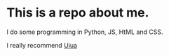 # This is a repo about me.

I do some programming in Python, JS, HtML and CSS.

I really recommend [Uiua][ua]

[ua]: www.uiua.org
